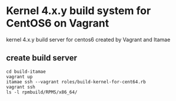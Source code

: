 # Kernel 4.x.y build system for CentOS6 on Vagrant

kernel 4.x.y build server for centos6 created by Vagrant and Itamae

## create build server
```
cd build-itamae
vagrant up
itamae ssh --vagrant roles/build-kernel-for-cent64.rb
vagrant ssh
ls -l rpmbuild/RPMS/x86_64/
```
